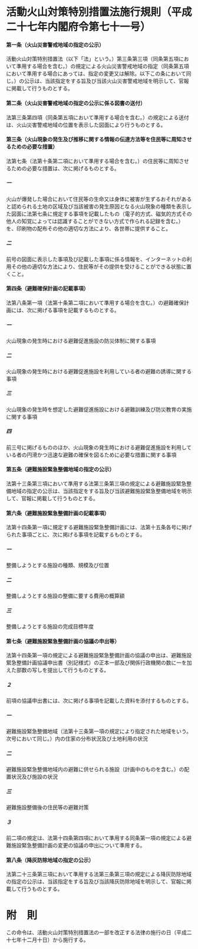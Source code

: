 # 活動火山対策特別措置法施行規則（平成二十七年内閣府令第七十一号）
#### 第一条（火山災害警戒地域の指定の公示）
活動火山対策特別措置法（以下「法」という。）第三条第三項（同条第五項において準用する場合を含む。）の規定による火山災害警戒地域の指定（同条第五項において準用する場合にあっては、指定の変更又は解除。以下この条において同じ。）の公示は、当該指定をする旨及び当該火山災害警戒地域を明示して、官報に掲載して行うものとする。
#### 第二条（火山災害警戒地域の指定の公示に係る図書の送付）
法第三条第四項（同条第五項において準用する場合を含む。）の規定による送付は、火山災害警戒地域の位置を表示した図面により行うものとする。
#### 第三条（火山現象の発生及び推移に関する情報の伝達方法等を住民等に周知させるための必要な措置）
法第七条（法第十条第二項において準用する場合を含む。）の住民等に周知させるための必要な措置は、次に掲げるものとする。
##### 一
火山が爆発した場合において住民等の生命又は身体に被害が生ずるおそれがあると認められる土地の区域及び当該被害の発生原因となる火山現象の種類を表示した図面に法第七条に規定する事項を記載したもの（電子的方式、磁気的方式その他人の知覚によっては認識することができない方式で作られる記録を含む。）を、印刷物の配布その他の適切な方法により、各世帯に提供すること。
##### 二
前号の図面に表示した事項及び記載した事項に係る情報を、インターネットの利用その他の適切な方法により、住民等がその提供を受けることができる状態に置くこと。
#### 第四条（避難確保計画の記載事項）
法第八条第一項（法第十条第二項において準用する場合を含む。）の避難確保計画には、次に掲げる事項を記載するものとする。
##### 一
火山現象の発生時における避難促進施設の防災体制に関する事項
##### 二
火山現象の発生時における避難促進施設を利用している者の避難の誘導に関する事項
##### 三
火山現象の発生時を想定した避難促進施設における避難訓練及び防災教育の実施に関する事項
##### 四
前三号に掲げるもののほか、火山現象の発生時における避難促進施設を利用している者の円滑かつ迅速な避難の確保を図るために必要な措置に関する事項
#### 第五条（避難施設緊急整備地域の指定の公示）
法第十三条第三項において準用する法第三条第三項の規定による避難施設緊急整備地域の指定の公示は、当該指定をする旨及び当該避難施設緊急整備地域を明示して、官報に掲載して行うものとする。
#### 第六条（避難施設緊急整備計画の記載事項）
法第十四条第一項に規定する避難施設緊急整備計画には、法第十五条各号に掲げられた事項ごとに、次に掲げる事項を記載するものとする。
##### 一
整備しようとする施設の種類、規模及び位置
##### 二
整備しようとする施設の整備に要する費用の概算額
##### 三
整備しようとする施設の完成目標年度
#### 第七条（避難施設緊急整備計画の協議の申出等）
法第十四条第一項の規定による避難施設緊急整備計画の協議の申出は、避難施設緊急整備計画協議申出書（別記様式）の正本一部及び関係行政機関の数に一を加えた部数の写しを提出して行うものとする。
##### ２
前項の協議申出書には、次に掲げる事項を記載した資料を添付するものとする。
##### 一
避難施設緊急整備地域（法第十三条第一項の規定により指定された地域をいう。次号において同じ。）内の住家の分布状況及び土地利用の状況
##### 二
避難施設緊急整備地域内の避難に供せられる施設（計画中のものを含む。）の配置状況及び施設の状況
##### 三
避難施設整備後の住民等の避難対策
##### ３
前二項の規定は、法第十四条第四項において準用する同条第一項の規定による避難施設緊急整備計画の変更の協議の申出について準用する。
#### 第八条（降灰防除地域の指定の公示）
法第二十三条第三項において準用する法第三条第三項の規定による降灰防除地域の指定の公示は、当該指定をする旨及び当該降灰防除地域を明示して、官報に掲載して行うものとする。
# 附　則
この命令は、活動火山対策特別措置法の一部を改正する法律の施行の日（平成二十七年十二月十日）から施行する。
